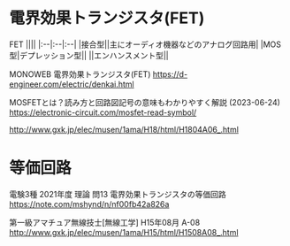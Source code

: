 # 電界効果トランジスタ(FET)

FET
||||
|:--|:--|:--|
|接合型||主にオーディオ機器などのアナログ回路用|
|MOS型|デプレッション型||
||エンハンスメント型||

MONOWEB 電界効果トランジスタ(FET)
https://d-engineer.com/electric/denkai.html


MOSFETとは？読み方と回路図記号の意味もわかりやすく解説 (2023-06-24)
https://electronic-circuit.com/mosfet-read-symbol/

http://www.gxk.jp/elec/musen/1ama/H18/html/H1804A06_.html



# 等価回路
電験3種 2021年度 理論 問13 電界効果トランジスタの等価回路
https://note.com/mshynd/n/nf00fb42a826a

第一級アマチュア無線技士[無線工学] H15年08月 A-08
http://www.gxk.jp/elec/musen/1ama/H15/html/H1508A08_.html

